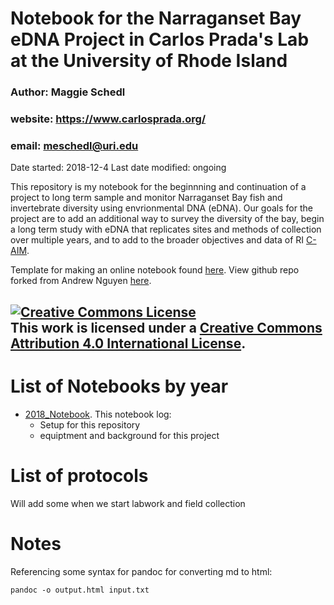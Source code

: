 # Notebook for the Narraganset Bay eDNA Project in Carlos Prada's Lab at the University of Rhode Island
### Author: Maggie Schedl  
### website: https://www.carlosprada.org/
### email: meschedl@uri.edu
Date started: 2018-12-4
Last date modified: ongoing    

This repository is my notebook for the beginnning and continuation of a project to long term sample and monitor Narraganset Bay fish and invertebrate diversity using envrionmental DNA (eDNA). Our goals for the project are to add an additional way to survey the diversity of the bay, begin a long term study with eDNA that replicates sites and methods of collection over multiple years, and to add to the broader objectives and data of RI [C-AIM](https://web.uri.edu/rinsfepscor/).  

Template for making an online notebook found [here](https://github.com/meschedl/NB_eDNA_Notebook/blob/master/Online_notebook_template.md). View github repo forked from Andrew Nguyen [here](https://github.com/adnguyen/Notebooks_and_Protocols).

<a rel="license" href="http://creativecommons.org/licenses/by/4.0/"><img alt="Creative Commons License" style="border-width:0" src="https://i.creativecommons.org/l/by/4.0/88x31.png" /></a><br />This work is licensed under a <a rel="license" href="http://creativecommons.org/licenses/by/4.0/">Creative Commons Attribution 4.0 International License</a>.
------



# List of Notebooks by year    

* [2018_Notebook](https://github.com/meschedl/NB_eDNA_Notebook/blob/master/2018_Notebook.md). This notebook log: 
  * Setup for this repository
  * equiptment and background for this project
  
 


# List of protocols

Will add some when we start labwork and field collection

# Notes

Referencing some syntax for pandoc for converting md to html:

```
pandoc -o output.html input.txt
```
